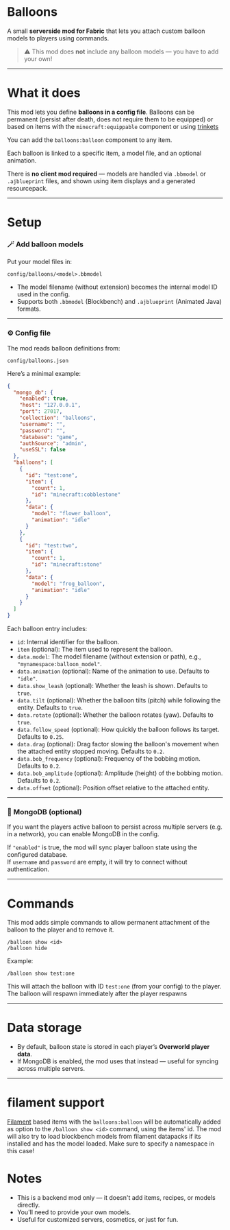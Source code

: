 # Balloons

A small **serverside mod for Fabric** that lets you attach custom balloon models to players using commands.

> ⚠️ This mod does **not** include any balloon models — you have to add your own!

---

# What it does

This mod lets you define **balloons in a config file**.
Balloons can be permanent (persist after death, does not require them to be equipped)
or based on items with the `minecraft:equippable` component or using [trinkets](https://modrinth.com/mod/trinkets-polymer)

You can add the `balloons:balloon` component to any item.

Each balloon is linked to a specific item, a model file, and an optional animation.

There is **no client mod required** — models are handled via `.bbmodel` or `.ajblueprint` files, and shown using item displays and a generated resourcepack.

---

# Setup

### 🪄 Add balloon models

Put your model files in:

```
config/balloons/<model>.bbmodel
```

- The model filename (without extension) becomes the internal model ID used in the config.
- Supports both `.bbmodel` (Blockbench) and `.ajblueprint` (Animated Java) formats.

---

### ⚙️ Config file

The mod reads balloon definitions from:

```
config/balloons.json
```

Here’s a minimal example:

```json
{
  "mongo_db": {
    "enabled": true,
    "host": "127.0.0.1",
    "port": 27017,
    "collection": "balloons",
    "username": "",
    "password": "",
    "database": "game",
    "authSource": "admin",
    "useSSL": false
  },
  "balloons": [
    {
      "id": "test:one",
      "item": {
        "count": 1,
        "id": "minecraft:cobblestone"
      },
      "data": {
        "model": "flower_balloon",
        "animation": "idle"
      }
    },
    {
      "id": "test:two",
      "item": {
        "count": 1,
        "id": "minecraft:stone"
      },
      "data": {
        "model": "frog_balloon",
        "animation": "idle"
      }
    }
  ]
}
```

Each balloon entry includes:

- `id`: Internal identifier for the balloon.
- `item` (optional): The item used to represent the balloon.
- `data.model`: The model filename (without extension or path), e.g., `"mynamespace:balloon_model"`.
- `data.animation` (optional): Name of the animation to use. Defaults to `"idle"`.
- `data.show_leash` (optional): Whether the leash is shown. Defaults to `true`.
- `data.tilt` (optional): Whether the balloon tilts (pitch) while following the entity. Defaults to `true`.
- `data.rotate` (optional): Whether the balloon rotates (yaw). Defaults to `true`.
- `data.follow_speed` (optional): How quickly the balloon follows its target. Defaults to `0.25`.
- `data.drag` (optional): Drag factor slowing the balloon's movement when the attached entity stopped moving. Defaults to `0.2`.
- `data.bob_frequency` (optional): Frequency of the bobbing motion. Defaults to `0.2`.
- `data.bob_amplitude` (optional): Amplitude (height) of the bobbing motion. Defaults to `0.2`.
- `data.offset` (optional): Position offset relative to the attached entity.

---

### 🔧 MongoDB (optional)

If you want the players active balloon to persist across multiple servers (e.g. in a network), you can enable MongoDB in the config.

If `"enabled"` is true, the mod will sync player balloon state using the configured database.  
If `username` and `password` are empty, it will try to connect without authentication.

---

# Commands

This mod adds simple commands to allow permanent attachment of the balloon to the player and to remove it.

```
/balloon show <id>
/balloon hide
```

Example:

```
/balloon show test:one
```

This will attach the balloon with ID `test:one` (from your config) to the player.
The balloon will respawn immediately after the player respawns

---

# Data storage

- By default, balloon state is stored in each player’s **Overworld player data**.
- If MongoDB is enabled, the mod uses that instead — useful for syncing across multiple servers.

---

# filament support

[Filament](https://modrinth.com/mod/filament) based items with the `balloons:balloon` will be automatically added as option to the `/balloon show <id>` command, using the items' id.
The mod will also try to load blockbench models from filament datapacks if its installed and has the model loaded. 
Make sure to specify a namespace in this case!

# Notes

- This is a backend mod only — it doesn't add items, recipes, or models directly.
- You'll need to provide your own models.
- Useful for customized servers, cosmetics, or just for fun.
